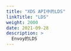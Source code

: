 ```yaml
---
title: "XDS API中的LDS"
linkTitle: "LDS"
weight: 2000
date: 2021-09-28
description: >
  Envoy的LDS
---
```




